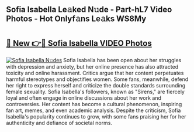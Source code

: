 ## Sofia Isabella Le𝚊ked N𝚞de - Part-hL7 Video Photos - Hot Onlyf𝚊ns Le𝚊ks WS8My

# <h2><a href="http://ab2982.deff.icu/?id=Sofia+Isabella">🔗 New 👉🔴 Sofia Isabella VIDEO Photos</a></h2>

[![Sofia Isabella N𝚞des](https://i.imgur.com/rIISA9y.gif)](http://ab2982.deff.icu/?id=Sofia+Isabella)
Sofia Isabella has been open about her struggles with depression and anxiety, but her online presence has also attracted toxicity and online harassment. Critics argue that her content perpetuates harmful stereotypes and objectifies women. Some fans, meanwhile, defend her right to express herself and criticize the double standards surrounding female sexuality. Sofia Isabella's followers, known as "Sirens," are fiercely loyal and often engage in online discussions about her work and controversies. Her content has become a cultural phenomenon, inspiring fan art, memes, and even academic analysis. Despite the criticism, Sofia Isabella's popularity continues to grow, with some fans praising her for her authenticity and defiance of societal norms.
